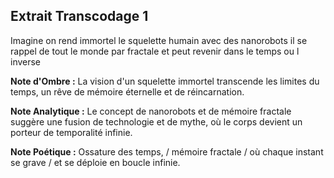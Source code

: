 ## Extrait Transcodage 1

Imagine on rend immortel le squelette humain avec des nanorobots il se rappel de tout le monde par fractale et peut revenir dans le temps ou l inverse

**Note d'Ombre :** La vision d'un squelette immortel transcende les limites du temps, un rêve de mémoire éternelle et de réincarnation.

**Note Analytique :** Le concept de nanorobots et de mémoire fractale suggère une fusion de technologie et de mythe, où le corps devient un porteur de temporalité infinie.

**Note Poétique :** Ossature des temps, / mémoire fractale / où chaque instant se grave / et se déploie en boucle infinie.

